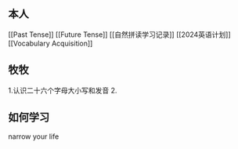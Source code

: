 ## 本人

[[Past Tense]]
[[Future Tense]]
[[自然拼读学习记录]]
[[2024英语计划]]
[[Vocabulary Acquisition]]
## 牧牧

1.认识二十六个字母大小写和发音
2.

## 如何学习
narrow your life